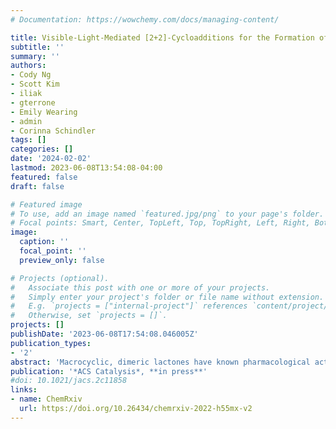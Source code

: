 ```yaml
---
# Documentation: https://wowchemy.com/docs/managing-content/

title: Visible-Light-Mediated [2+2]-Cycloadditions for the Formation of Azetine-Based Macrocyclic Dimers
subtitle: ''
summary: ''
authors:
- Cody Ng
- Scott Kim
- iliak
- gterrone
- Emily Wearing
- admin
- Corinna Schindler
tags: []
categories: []
date: '2024-02-02'
lastmod: 2023-06-08T13:54:08-04:00
featured: false
draft: false

# Featured image
# To use, add an image named `featured.jpg/png` to your page's folder.
# Focal points: Smart, Center, TopLeft, Top, TopRight, Left, Right, BottomLeft, Bottom, BottomRight.
image:
  caption: ''
  focal_point: ''
  preview_only: false

# Projects (optional).
#   Associate this post with one or more of your projects.
#   Simply enter your project's folder or file name without extension.
#   E.g. `projects = ["internal-project"]` references `content/project/deep-learning/index.md`.
#   Otherwise, set `projects = []`.
projects: []
publishDate: '2023-06-08T17:54:08.046005Z'
publication_types:
- '2'
abstract: 'Macrocyclic, dimeric lactones have known pharmacological activities that make them attractive synthetic targets but are typically synthesized following an iterative approach. Herein, we report a visible light-mediated approach to macrocyclic dimers that allows access to 1- and 2-azetine-containing dimeric lactones. Notably, up to 30-membered macrocycles are formed following this strategy that results in 1-azetine dimers via four consecutive triplet energy transfers, while 2-azetines are formed in a sequence relying on two consecutive triplet energy transfers. Computational investigations provide important insights into the reaction mechanism, suggesting that intermolecular [2+2]-cycloadditions are preferred under non-standard Curtin-Hammett conditions over the corresponding intramolecular reaction.'
publication: '*ACS Catalysis*, **in press**'
#doi: 10.1021/jacs.2c11858
links:
- name: ChemRxiv
  url: https://doi.org/10.26434/chemrxiv-2022-h55mx-v2
---
```

